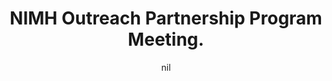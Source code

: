 ---
title: "NIMH Outreach Partnership Program Meeting."
project_id: 
date: nil
conference_id: ""
presenters:
   - peter_bandettini
summary: "<p>NIMH Outreach Partnership Program Meeting.</p>"
file: /assets/presentations/T145.ppt
filename: T145.ppt
layout: presentation
---